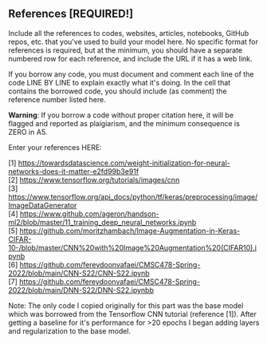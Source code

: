 ## References [REQUIRED!]

Include all the references to codes, websites, articles, notebooks, GitHub repos, etc. that you've used to build your model here. No specific format for references is required, but at the minimum, you should have a separate numbered row for each reference, and include the URL if it has a web link.

If you borrow any code, you must document and comment each line of the code LINE BY LINE to explain exactly what it's doing. In the cell that contains the borrowed code, you should include (as comment) the reference number listed here.

**Warning**: If you borrow a code without proper citation here, it will be flagged and reported as plaigiarism, and the minimum consequence is ZERO in A5.

Enter your references HERE:

[1] https://towardsdatascience.com/weight-initialization-for-neural-networks-does-it-matter-e2fd99b3e91f <br>
[2] https://www.tensorflow.org/tutorials/images/cnn <br>
[3] https://www.tensorflow.org/api_docs/python/tf/keras/preprocessing/image/ImageDataGenerator <br>
[4] https://www.github.com/ageron/handson-ml2/blob/master/11_training_deep_neural_networks.ipynb <br>
[5] https://github.com/moritzhambach/Image-Augmentation-in-Keras-CIFAR-10-/blob/master/CNN%20with%20Image%20Augmentation%20(CIFAR10).ipynb <br>
[6] https://github.com/fereydoonvafaei/CMSC478-Spring-2022/blob/main/CNN-S22/CNN-S22.ipynb <br>
[7] https://github.com/fereydoonvafaei/CMSC478-Spring-2022/blob/main/DNN-S22/DNN-S22.ipynbb <br>

Note: The only code I copied originally for this part was the base model which was borrowed from the Tensorflow CNN tutorial (reference [1]). After getting a baseline for it's performance for >20 epochs I began adding layers and regularization to the base model. 
